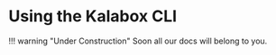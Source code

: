 Using the Kalabox CLI
=====================

!!! warning "Under Construction"
    Soon all our docs will belong to you.
